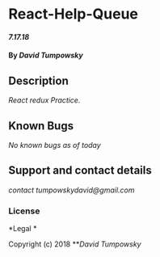 # React-Help-Queue

#### _7.17.18_

#### By _**David Tumpowsky**_

## Description
_React redux Practice._


## Known Bugs

_No known bugs as of today_

## Support and contact details

_contact tumpowskydavid@gmail.com_

### License

*Legal *

Copyright (c) 2018 **_David Tumpowsky_
